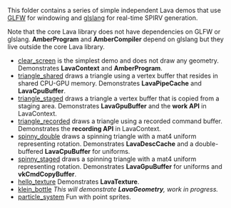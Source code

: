 This folder contains a series of simple independent Lava demos that use
[GLFW](https://github.com/glfw/glfw) for windowing and
[glslang](https://github.com/KhronosGroup/glslang) for real-time SPIRV generation.

Note that the core Lava library does not have dependencies on GLFW or glslang. **AmberProgram** and
**AmberCompiler** depend on glslang but they live outside the core Lava library.

- [clear_screen](01_clear_screen.cpp)
  is the simplest demo and does not draw any geometry.
  Demonstrates **LavaContext** and **AmberProgram**.
- [triangle_shared](02_triangle_shared.cpp)
  draws a triangle using a vertex buffer that resides in shared CPU-GPU memory.
  Demonstrates **LavaPipeCache** and **LavaCpuBuffer**.
- [triangle_staged](03_triangle_staged.cpp)
  draws a triangle a vertex buffer that is copied from a staging area.
  Demonstrates **LavaGpuBuffer** and the **work API** in LavaContext.
- [triangle_recorded](04_triangle_recorded.cpp)
  draws a triangle using a recorded command buffer.
  Demonstrates the **recording API** in LavaContext.
- [spinny_double](05_spinny_double.cpp)
  draws a spinning triangle with a mat4 uniform representing rotation.
  Demonstrates **LavaDescCache** and a double-buffered **LavaCpuBuffer** for uniforms.
- [spinny_staged](06_spinny_staged.cpp)
  draws a spinning triangle with a mat4 uniform representing rotation.
  Demonstrates **LavaGpuBuffer** for uniforms and **vkCmdCopyBuffer**.
- [hello_texture](07_hello_texture.cpp)
  Demonstrates **LavaTexture**.
- [klein_bottle](08_klein_bottle.cpp)
  *This will demonstrate **LavaGeometry**, work in progress.*
- [particle_system](0a_particle_system.cpp)
  Fun with point sprites.
